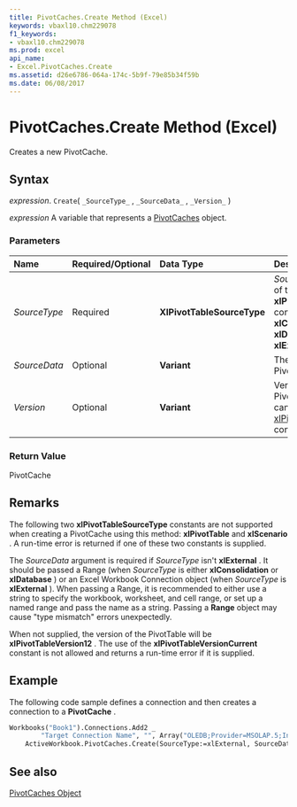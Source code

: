 ```yaml
---
title: PivotCaches.Create Method (Excel)
keywords: vbaxl10.chm229078
f1_keywords:
- vbaxl10.chm229078
ms.prod: excel
api_name:
- Excel.PivotCaches.Create
ms.assetid: d26e6786-064a-174c-5b9f-79e85b34f59b
ms.date: 06/08/2017
---
```



# PivotCaches.Create Method (Excel)

Creates a new PivotCache.


## Syntax

 _expression_. `Create`( `_SourceType_` , `_SourceData_` , `_Version_` )

 _expression_ A variable that represents a [PivotCaches](./Excel.PivotCaches.md) object.


### Parameters



|**Name**|**Required/Optional**|**Data Type**|**Description**|
|:-----|:-----|:-----|:-----|
| _SourceType_|Required| **XlPivotTableSourceType**| _SourceType_ can be one of these **xlPivotTableSourceType** constants: **xlConsolidation** , **xlDatabase** , or **xlExternal** .|
| _SourceData_|Optional| **Variant**|The data for the new PivotTable cache.|
| _Version_|Optional| **Variant**|Version of the PivotTable. The version can be one of the [xlPivotTableVersionList](Excel.XlPivotTableVersionList.md) constants.|

### Return Value

PivotCache


## Remarks

The following two  **xlPivotTableSourceType** constants are not supported when creating a PivotCache using this method: **xlPivotTable** and **xlScenario** . A run-time error is returned if one of these two constants is supplied.

The  _SourceData_ argument is required if _SourceType_ isn't **xlExternal** . It should be passed a Range (when _SourceType_ is either **xlConsolidation** or **xlDatabase** ) or an Excel Workbook Connection object (when _SourceType_ is **xlExternal** ). When passing a Range, it is recommended to either use a string to specify the workbook, worksheet, and cell range, or set up a named range and pass the name as a string. Passing a **Range** object may cause "type mismatch" errors unexpectedly.

When not supplied, the version of the PivotTable will be  **xlPivotTableVersion12** . The use of the **xlPivotTableVersionCurrent** constant is not allowed and returns a run-time error if it is supplied.


## Example

The following code sample defines a connection and then creates a connection to a  **PivotCache** .


```vb
Workbooks("Book1").Connections.Add2 _
        "Target Connection Name", "", Array("OLEDB;Provider=MSOLAP.5;Integrated Security=SSPI;Persist Security Info=True;Data Source=##TargetServer##;Initial Catalog=Adventure Works DW", ""), "Adventure Works", 1
    ActiveWorkbook.PivotCaches.Create(SourceType:=xlExternal, SourceData:=ActiveWorkbook.Connections("Target Connection Name"), _ Version:=xlPivotTableVersion15).CreatePivotChart(ChartDestination:="Sheet1").Select

```


## See also


[PivotCaches Object](Excel.PivotCaches.md)

